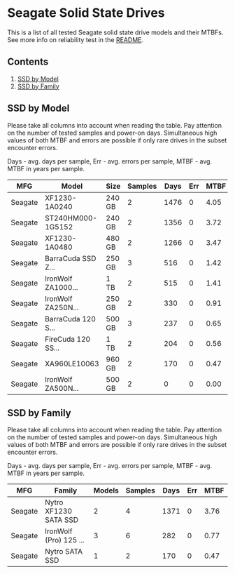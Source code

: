Seagate Solid State Drives
==========================

This is a list of all tested Seagate solid state drive models and their MTBFs. See
more info on reliability test in the [README](https://github.com/bsdhw/SMART).

Contents
--------

1. [ SSD by Model  ](#ssd-by-model)
2. [ SSD by Family ](#ssd-by-family)

SSD by Model
------------

Please take all columns into account when reading the table. Pay attention on the
number of tested samples and power-on days. Simultaneous high values of both MTBF
and errors are possible if only rare drives in the subset encounter errors.

Days - avg. days per sample,
Err  - avg. errors per sample,
MTBF - avg. MTBF in years per sample.

| MFG       | Model              | Size   | Samples | Days  | Err   | MTBF |
|-----------|--------------------|--------|---------|-------|-------|------|
| Seagate   | XF1230-1A0240      | 240 GB | 2       | 1476  | 0     | 4.05   |
| Seagate   | ST240HM000-1G5152  | 240 GB | 2       | 1356  | 0     | 3.72   |
| Seagate   | XF1230-1A0480      | 480 GB | 2       | 1266  | 0     | 3.47   |
| Seagate   | BarraCuda SSD Z... | 250 GB | 3       | 516   | 0     | 1.42   |
| Seagate   | IronWolf ZA1000... | 1 TB   | 2       | 515   | 0     | 1.41   |
| Seagate   | IronWolf ZA250N... | 250 GB | 2       | 330   | 0     | 0.91   |
| Seagate   | BarraCuda 120 S... | 500 GB | 3       | 237   | 0     | 0.65   |
| Seagate   | FireCuda 120 SS... | 1 TB   | 2       | 204   | 0     | 0.56   |
| Seagate   | XA960LE10063       | 960 GB | 2       | 170   | 0     | 0.47   |
| Seagate   | IronWolf ZA500N... | 500 GB | 2       | 0     | 0     | 0.00   |

SSD by Family
-------------

Please take all columns into account when reading the table. Pay attention on the
number of tested samples and power-on days. Simultaneous high values of both MTBF
and errors are possible if only rare drives in the subset encounter errors.

Days - avg. days per sample,
Err  - avg. errors per sample,
MTBF - avg. MTBF in years per sample.

| MFG       | Family                 | Models | Samples | Days  | Err   | MTBF |
|-----------|------------------------|--------|---------|-------|-------|------|
| Seagate   | Nytro XF1230 SATA SSD  | 2      | 4       | 1371  | 0     | 3.76   |
| Seagate   | IronWolf (Pro) 125 ... | 3      | 6       | 282   | 0     | 0.77   |
| Seagate   | Nytro SATA SSD         | 1      | 2       | 170   | 0     | 0.47   |
